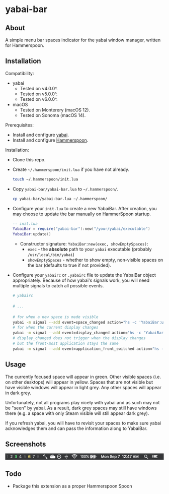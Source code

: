 # yabai-bar

## About

A simple menu bar spaces indicator for the yabai window manager, written for Hammerspoon.

## Installation

Compatibility:
- yabai
  - Tested on v4.0.0^.
  - Tested on v5.0.0^.
  - Tested on v6.0.0^.
- macOS
  - Tested on Monterery (macOS 12).
  - Tested on Sonoma (macOS 14).

Prerequisites:
- Install and configure [yabai](https://github.com/koekeishiya/yabai).
- Install and configure [Hammerspoon](https://github.com/Hammerspoon/hammerspoon).

Installation:
- Clone this repo.
- Create `~/.hammerspoon/init.lua` if you have not already.

  ```sh
  touch ~/.hammerspoon/init.lua
  ```
- Copy `yabai-bar/yabai-bar.lua` to `~/.hammerspoon/`.

  ```sh
  cp yabai-bar/yabai-bar.lua ~/.hammerspoon/
  ```
- Configure your `init.lua` to create a new YabaiBar.
  After creation, you may choose to update the bar manually on HammerSpoon startup.

  ```lua
  -- init.lua
  YabaiBar = require("yabai-bar"):new("/your/yabai/executable")
  YabaiBar:update()
  ```

  - Constructor signature: `YabaiBar:new(exec, showEmptySpaces)`:
    - `exec` - the **absolute** path to your `yabai` executable (probably `/usr/local/bin/yabai`)
    - `showEmptySpaces` - whether to show empty, non-visible spaces on the bar (defaults to true if not provided).
- Configure your `yabairc` or `.yabairc` file to update the YabaiBar object appropriately.
  Because of how yabai's signals work, you will need multiple signals to catch all possible events.

  ```sh
  # yabairc

  # ...

  # for when a new space is made visible
  yabai -m signal --add event=space_changed action="hs -c 'YabaiBar:update()'"
  # for when the current display changes
  yabai -m signal --add event=display_changed action="hs -c 'YabaiBar:update()'"
  # display_changed does not trigger when the display changes
  # but the front-most application stays the same
  yabai -m signal --add event=application_front_switched action="hs -c 'YabaiBar:update()'"
  ```

## Usage

The currently focused space will appear in green.
Other visible spaces (i.e. on other desktops) will appear in yellow.
Spaces that are not visible but have visible windows will appear in light grey.
Any other spaces will appear in dark grey.

Unfortunately, not all programs play nicely with yabai and as such may not be "seen" by yabai.
As a result, dark grey spaces may still have windows there (e.g. a space with only Steam visible
will still appear dark grey).

If you refresh yabai, you will have to revisit your spaces to make sure yabai acknowledges them and
can pass the information along to YabaiBar.

## Screenshots

![screenshot](screenshot.png "Screenshot")

## Todo
- Package this extension as a proper Hammerspoon Spoon
